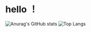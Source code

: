 # hello ！
![Anurag's GitHub stats](https://github-readme-stats.vercel.app/api?username=goodqinghe)
![Top Langs](https://github-readme-stats.vercel.app/api/top-langs/?username=goodqinghe)
